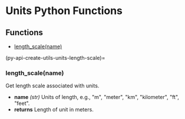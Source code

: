 # Units Python Functions 

## Functions

+ [length_scale(name)](py-api-create-utils-units-length-scale)

(py-api-create-utils-units-length-scale)=
### length_scale(name)

Get length scale associated with units.

+ **name** *(str)* Units of length, e.g., "m", "meter", "km", "kilometer", "ft", "feet".
+ **returns** Length of unit in meters.
